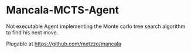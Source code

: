 # Mancala-MCTS-Agent

Not executable Agent implementing the Monte carlo tree search algorithm to find his next move.

Plugable at https://github.com/metzzo/mancala

